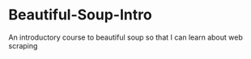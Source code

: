 # Beautiful-Soup-Intro
An introductory course to beautiful soup so that I can learn about web scraping
